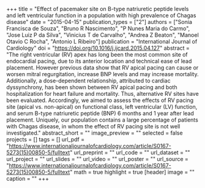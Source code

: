 +++
title = "Effect of pacemaker site on B-type natriuretic peptide levels and left ventricular function in a population with high prevalence of Chagas disease"
date = "2015-04-15"
publication_types = ["2"]
authors = ["Sonia Francisca de Souza", "Bruno R Nascimento", "P Nunes Maria do Carmo", "Jose Luiz P da Silva", "Vinicius T de Carvalho", "Andrea Z Beaton", "Manoel Otavio C Rocha", "Antonio L Ribeiro"]
publication = "International Journal of Cardiology"
doi = "https://doi.org/10.1016/j.ijcard.2015.04.127"
abstract = "The right ventricular (RV) apex has long been the most common site of endocardial pacing, due to its anterior location and technical ease of lead placement. However previous data show that RV apical pacing can cause or worsen mitral regurgitation, increase BNP levels and may increase mortality. Additionally, a dose-dependent relationship, attributed to cardiac dyssynchrony, has been shown between RV apical pacing and both hospitalization for heart failure and mortality. Thus, alternative RV sites have been evaluated. Accordingly, we aimed to assess the effects of RV pacing site (apical vs. non-apical) on functional class, left ventricular (LV) function, and serum B-type natriuretic peptide (BNP) 6 months and 1 year after lead placement. Uniquely, our population contains a large percentage of patients with Chagas disease, in whom the effect of RV pacing site is not well investigated."
abstract_short = ""
image_preview = ""
selected = false
projects = []
tags = []
url_pdf = "https://www.internationaljournalofcardiology.com/article/S0167-5273(15)00850-5/fulltext"
url_preprint = ""
url_code = ""
url_dataset = ""
url_project = ""
url_slides = ""
url_video = ""
url_poster = ""
url_source = "https://www.internationaljournalofcardiology.com/article/S0167-5273(15)00850-5/fulltext"
math = true
highlight = true
[header]
image = ""
caption = ""
+++

